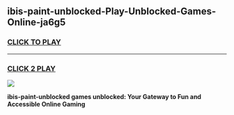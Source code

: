 
## ibis-paint-unblocked-Play-Unblocked-Games-Online-ja6g5
<h3>
<a href="https://premium76.site?title=ibis-paint-unblocked&ref=25A">CLICK TO PLAY</a></h3>
<hr>

<h3>
<a href="https://premium76.site?title=ibis-paint-unblocked&ref=25A">CLICK 2 PLAY</a>
  
</h3>

<a href="https://premium76.site?title=ibis-paint-unblocked&ref=25A"><img src="https://clearcache.store/games.png"></a>


**ibis-paint-unblocked games unblocked: Your Gateway to Fun and Accessible Online Gaming**

